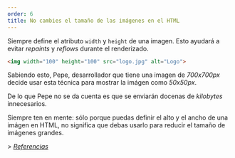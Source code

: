 ```yaml
---
order: 6
title: No cambies el tamaño de las imágenes en el HTML
---
```


Siempre define el atributo `width` y `height` de una imagen. Esto ayudará a evitar *repaints* y *reflows* durante el renderizado.

```html
<img width="100" height="100" src="logo.jpg" alt="Logo">
```

Sabiendo esto, Pepe, desarrollador que tiene una imagen de *700x700px* decide usar esta técnica para mostrar la imágen como *50x50px*.

De lo que Pepe no se da cuenta es que se enviarán docenas de *kilobytes* innecesarios.

Siempre ten en mente: sólo porque puedas definir el alto y el ancho de una imágen en HTML, no significa que debas usarlo para reducir el tamaño de imágenes grandes.

*> [Referencias](https://github.com/zenorocha/browser-diet/wiki/References#dont-rescale-images-in-markup)*